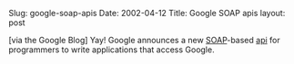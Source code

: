 Slug: google-soap-apis
Date: 2002-04-12
Title: Google SOAP apis
layout: post

[via the Google Blog] Yay! Google announces a new <a href="http://www.w3.org/TR/SOAP/">SOAP</a>-based <a href="http://www.google.com/apis/">api</a> for programmers to write applications that access Google.
